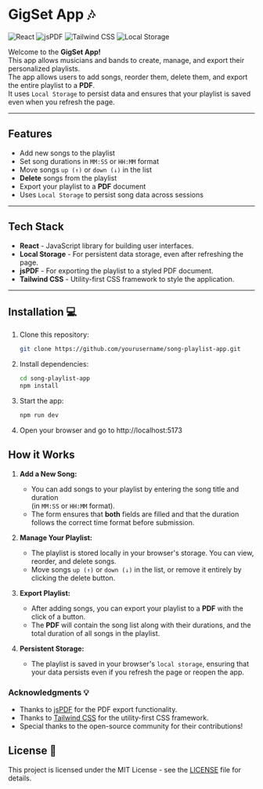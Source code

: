 # GigSet App 🎶

![React](https://img.shields.io/badge/React-18.x-61DAFB?style=flat-square&logo=react&logoColor=black) 
![jsPDF](https://img.shields.io/badge/jsPDF-v2.x-4B8BF5?style=flat-square&logo=jsPDF&logoColor=white) 
![Tailwind CSS](https://img.shields.io/badge/Tailwind%20CSS-v2.x-06B6D4?style=flat-square&logo=tailwind-css&logoColor=white) 
![Local Storage](https://img.shields.io/badge/Local%20Storage-YES-yellow?style=flat-square)


Welcome to the **GigSet App!** 
<br>
This app allows musicians and bands to create, manage, and export their personalized playlists. 
<br>
The app allows users to add songs, reorder them, delete them, and export the entire playlist to a **PDF**. 
<br>
It uses `Local Storage` to persist data and ensures that your playlist is saved even when you refresh the page.

---

## Features

- Add new songs to the playlist
- Set song durations in `MM:SS` or `HH:MM` format
- Move songs `up (↑)` or `down (↓)` in the list
- **Delete** songs from the playlist
- Export your playlist to a **PDF** document
- Uses `Local Storage` to persist song data across sessions

---

## Tech Stack 

- **React** - JavaScript library for building user interfaces.
- **Local Storage** - For persistent data storage, even after refreshing the page.
- **jsPDF** - For exporting the playlist to a styled PDF document.
- **Tailwind CSS** - Utility-first CSS framework to style the application.

---

## Installation 💻 

1. Clone this repository:
   ```bash
   git clone https://github.com/yourusername/song-playlist-app.git
2. Install dependencies:
    ```bash
    cd song-playlist-app
    npm install
3. Start the app:
    ```bash
    npm run dev
4. Open your browser and go to http://localhost:5173

## How it Works

1. **Add a New Song:**
   - You can add songs to your playlist by entering the song title and duration <br>(in `MM:SS` or `HH:MM` format). 
   - The form ensures that **both** fields are filled and that the duration follows the correct time format before submission.

2. **Manage Your Playlist:**
   - The playlist is stored locally in your browser's storage. You can view, reorder, and delete songs.
   - Move songs `up (↑)` or `down (↓)` in the list, or remove it entirely by clicking the delete button.

3. **Export Playlist:**
   - After adding songs, you can export your playlist to a **PDF** with the click of a button.
   - The **PDF** will contain the song list along with their durations, and the total duration of all songs in the playlist.

4. **Persistent Storage:**
   - The playlist is saved in your browser's `local storage`, ensuring that your data persists even if you refresh the page or reopen the app.

### Acknowledgments 💡

- Thanks to [jsPDF](https://github.com/parallax/jsPDF) for the PDF export functionality.
- Thanks to [Tailwind CSS](https://tailwindcss.com/) for the utility-first CSS framework.
- Special thanks to the open-source community for their contributions!

## License 📜

This project is licensed under the MIT License - see the [LICENSE](LICENSE) file for details.
